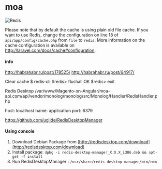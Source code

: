 # moa

<img src="http://i.imgur.com/Ye2AO9J.png" alt="Redis" />

Please note that by default the cache is using plain old file cache. If you want to use Redis, change the configuration on line 18 of `api/app/config/cache.php` from `file` to `redis`. More information on the cache configuration is available on http://laravel.com/docs/cache#configuration.

#### info ####
http://habrahabr.ru/post/178525/
http://habrahabr.ru/post/64917/

Clear cache
$ redis-cli
$redis> flushall
OK
$redis> exit

Redis Desktop
/var/www/Magento-on-Angular/moa-api.com/api/vendor/monolog/monolog/src/Monolog/Handler/RedisHandler.php

host: localhost
name: application
port: 6379

https://github.com/uglide/RedisDesktopManager

#### Using console ####

1. Download Debian Package from  [http://redisdesktop.com/download](http://redisdesktop.com/download)
2. Install package:
    `dpkg -i redis-desktop-manager_X.X.X_i386.deb && apt-get -f install`
4. Run RedisDesktopManager :
	`/usr/share/redis-desktop-manager/bin/rdm`